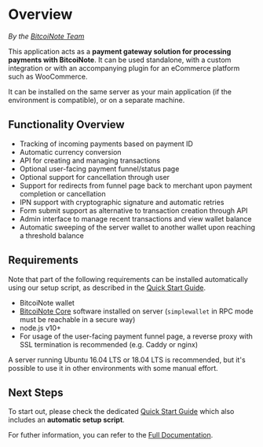 # Overview

_By the [BitcoiNote Team](https://www.bitcoinote.org)_

This application acts as a **payment gateway solution for processing payments with BitcoiNote**. It can be used standalone, with a custom integration or with an accompanying plugin for an eCommerce platform such as WooCommerce.

It can be installed on the same server as your main application (if the environment is compatible), or on a separate machine.

## Functionality Overview

* Tracking of incoming payments based on payment ID
* Automatic currency conversion
* API for creating and managing transactions
* Optional user-facing payment funnel/status page
* Optional support for cancellation through user
* Support for redirects from funnel page back to merchant upon payment completion or cancellation
* IPN support with cryptographic signature and automatic retries
* Form submit support as alternative to transaction creation through API
* Admin interface to manage recent transactions and view wallet balance
* Automatic sweeping of the server wallet to another wallet upon reaching a threshold balance

## Requirements

Note that part of the following requirements can be installed automatically using our setup script, as described in the [Quick Start Guide](quick-start.md).

* BitcoiNote wallet
* [BitcoiNote Core](https://github.com/Bitcoinote/Bitcoinote-Core) software installed on server (`simplewallet` in RPC mode must be reachable in a secure way)
* node.js v10+
* For usage of the user-facing payment funnel page, a reverse proxy with SSL termination is recommended (e.g. Caddy or nginx)

A server running Ubuntu 16.04 LTS or 18.04 LTS is recommended, but it's possible to use it in other environments with some manual effort.

## Next Steps

To start out, please check the dedicated [Quick Start Guide](quick-start.md) which also includes an **automatic setup script**.

For futher information, you can refer to the [Full Documentation](index.md).
